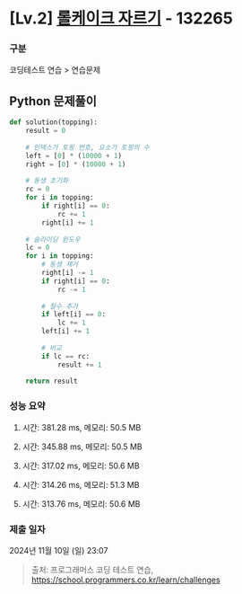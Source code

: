 # [Lv.2] [롤케이크 자르기](https://school.programmers.co.kr/learn/courses/30/lessons/132265?language=python3) - 132265 

### 구분

코딩테스트 연습 > 연습문제

## Python 문제풀이

```py
def solution(topping):
    result = 0
    
    # 인덱스가 토핑 번호, 요소가 토핑의 수
    left = [0] * (10000 + 1)
    right = [0] * (10000 + 1)
    
    # 동생 초기화
    rc = 0    
    for i in topping:
        if right[i] == 0:
            rc += 1
        right[i] += 1
    
    # 슬라이딩 윈도우
    lc = 0
    for i in topping:
        # 동생 제거
        right[i] -= 1
        if right[i] == 0:
            rc -= 1
            
        # 철수 추가
        if left[i] == 0:
            lc += 1
        left[i] += 1
        
        # 비교
        if lc == rc:
            result += 1
    
    return result
```

### 성능 요약

1. 시간: 381.28 ms, 메모리: 50.5 MB

2. 시간: 345.88 ms, 메모리: 50.5 MB
3. 시간: 317.02 ms, 메모리: 50.6 MB
4. 시간: 314.26 ms, 메모리: 51.3 MB
5. 시간: 313.76 ms, 메모리: 50.6 MB

### 제출 일자

2024년 11월 10일 (일) 23:07

> 출처: 프로그래머스 코딩 테스트 연습, https://school.programmers.co.kr/learn/challenges